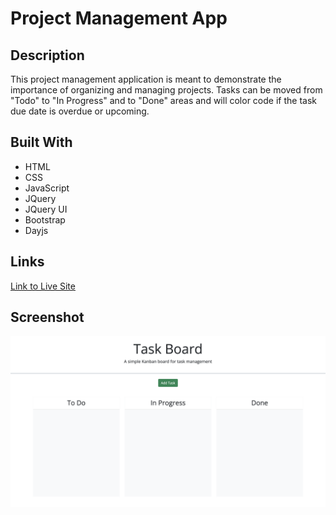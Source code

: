 # Project Management App

## Description
This project management application is meant to demonstrate the
importance of organizing and managing projects. Tasks can be moved
from "Todo" to "In Progress" and to "Done" areas and will color 
code if the task due date is overdue or upcoming. 

## Built With
- HTML
- CSS
- JavaScript
- JQuery
- JQuery UI
- Bootstrap
- Dayjs

## Links
[Link to Live Site]()

## Screenshot
![Project Management Application Screenshot](./assets/images/project-management-app-screenshot.png)